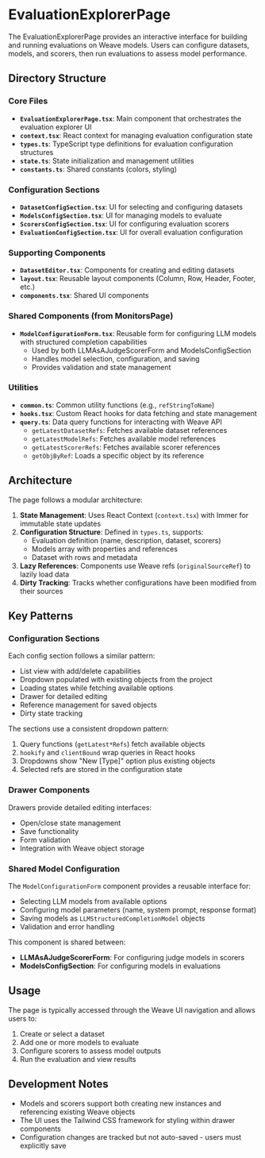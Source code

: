 # EvaluationExplorerPage

The EvaluationExplorerPage provides an interactive interface for building and running evaluations on Weave models. Users can configure datasets, models, and scorers, then run evaluations to assess model performance.

## Directory Structure

### Core Files
- **`EvaluationExplorerPage.tsx`**: Main component that orchestrates the evaluation explorer UI
- **`context.tsx`**: React context for managing evaluation configuration state
- **`types.ts`**: TypeScript type definitions for evaluation configuration structures
- **`state.ts`**: State initialization and management utilities
- **`constants.ts`**: Shared constants (colors, styling)

### Configuration Sections
- **`DatasetConfigSection.tsx`**: UI for selecting and configuring datasets
- **`ModelsConfigSection.tsx`**: UI for managing models to evaluate
- **`ScorersConfigSection.tsx`**: UI for configuring evaluation scorers
- **`EvaluationConfigSection.tsx`**: UI for overall evaluation configuration

### Supporting Components
- **`DatasetEditor.tsx`**: Components for creating and editing datasets
- **`layout.tsx`**: Reusable layout components (Column, Row, Header, Footer, etc.)
- **`components.tsx`**: Shared UI components

### Shared Components (from MonitorsPage)
- **`ModelConfigurationForm.tsx`**: Reusable form for configuring LLM models with structured completion capabilities
  - Used by both LLMAsAJudgeScorerForm and ModelsConfigSection
  - Handles model selection, configuration, and saving
  - Provides validation and state management

### Utilities
- **`common.ts`**: Common utility functions (e.g., `refStringToName`)
- **`hooks.tsx`**: Custom React hooks for data fetching and state management
- **`query.ts`**: Data query functions for interacting with Weave API
  - `getLatestDatasetRefs`: Fetches available dataset references
  - `getLatestModelRefs`: Fetches available model references
  - `getLatestScorerRefs`: Fetches available scorer references
  - `getObjByRef`: Loads a specific object by its reference

## Architecture

The page follows a modular architecture:

1. **State Management**: Uses React Context (`context.tsx`) with Immer for immutable state updates
2. **Configuration Structure**: Defined in `types.ts`, supports:
   - Evaluation definition (name, description, dataset, scorers)
   - Models array with properties and references
   - Dataset with rows and metadata
3. **Lazy References**: Components use Weave refs (`originalSourceRef`) to lazily load data
4. **Dirty Tracking**: Tracks whether configurations have been modified from their sources

## Key Patterns

### Configuration Sections
Each config section follows a similar pattern:
- List view with add/delete capabilities
- Dropdown populated with existing objects from the project
- Loading states while fetching available options
- Drawer for detailed editing
- Reference management for saved objects
- Dirty state tracking

The sections use a consistent dropdown pattern:
1. Query functions (`getLatest*Refs`) fetch available objects
2. `hookify` and `clientBound` wrap queries in React hooks
3. Dropdowns show "New [Type]" option plus existing objects
4. Selected refs are stored in the configuration state

### Drawer Components
Drawers provide detailed editing interfaces:
- Open/close state management
- Save functionality
- Form validation
- Integration with Weave object storage

### Shared Model Configuration
The `ModelConfigurationForm` component provides a reusable interface for:
- Selecting LLM models from available options
- Configuring model parameters (name, system prompt, response format)
- Saving models as `LLMStructuredCompletionModel` objects
- Validation and error handling

This component is shared between:
- **LLMAsAJudgeScorerForm**: For configuring judge models in scorers
- **ModelsConfigSection**: For configuring models in evaluations

## Usage

The page is typically accessed through the Weave UI navigation and allows users to:
1. Create or select a dataset
2. Add one or more models to evaluate
3. Configure scorers to assess model outputs
4. Run the evaluation and view results

## Development Notes

- Models and scorers support both creating new instances and referencing existing Weave objects
- The UI uses the Tailwind CSS framework for styling within drawer components
- Configuration changes are tracked but not auto-saved - users must explicitly save 